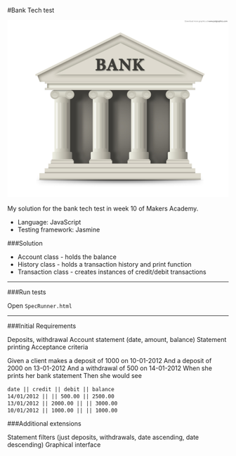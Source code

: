 #Bank Tech test

![alt tag](https://github.com/mrmurtz/bank-tech-test/blob/master/public/bank.jpg)

My solution for the bank tech test in week 10 of Makers Academy.

- Language: JavaScript
- Testing framework: Jasmine

###Solution

- Account class - holds the balance
- History class - holds a transaction history and print function
- Transaction class - creates instances of credit/debit transactions

---

###Run tests

Open `SpecRunner.html`

---

###Initial Requirements

Deposits, withdrawal
Account statement (date, amount, balance)
Statement printing
Acceptance criteria

Given a client makes a deposit of 1000 on 10-01-2012
And a deposit of 2000 on 13-01-2012
And a withdrawal of 500 on 14-01-2012
When she prints her bank statement
Then she would see

```
date || credit || debit || balance
14/01/2012 || || 500.00 || 2500.00
13/01/2012 || 2000.00 || || 3000.00
10/01/2012 || 1000.00 || || 1000.00
```

###Additional extensions

Statement filters (just deposits, withdrawals, date ascending, date descending)
Graphical interface
